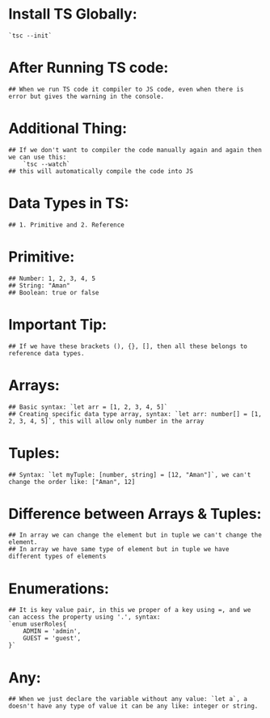 # Install TS Globally:
    `tsc --init`

# After Running TS code:
    ## When we run TS code it compiler to JS code, even when there is error but gives the warning in the console.
# Additional Thing:
    ## If we don't want to compiler the code manually again and again then we can use this:
        `tsc --watch`
    ## this will automatically compile the code into JS
# Data Types in TS:
    ## 1. Primitive and 2. Reference
# Primitive:
    ## Number: 1, 2, 3, 4, 5
    ## String: "Aman"
    ## Boolean: true or false
# Important Tip:
    ## If we have these brackets (), {}, [], then all these belongs to reference data types.
# Arrays:
    ## Basic syntax: `let arr = [1, 2, 3, 4, 5]`
    ## Creating specific data type array, syntax: `let arr: number[] = [1, 2, 3, 4, 5]`, this will allow only number in the array

# Tuples:
    ## Syntax: `let myTuple: [number, string] = [12, "Aman"]`, we can't change the order like: ["Aman", 12]

# Difference between Arrays & Tuples:
    ## In array we can change the element but in tuple we can't change the element.
    ## In array we have same type of element but in tuple we have different types of elements

# Enumerations:
    ## It is key value pair, in this we proper of a key using =, and we can access the property using '.', syntax:
    `enum userRoles{
        ADMIN = 'admin',
        GUEST = 'guest',
    }`

# Any:
    ## When we just declare the variable without any value: `let a`, a doesn't have any type of value it can be any like: integer or string.

#